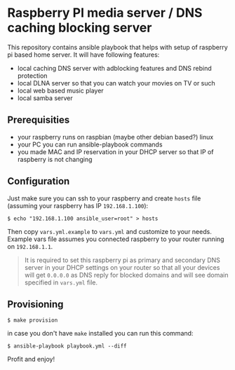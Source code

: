 # Raspberry PI media server / DNS caching blocking server

This repository contains ansible playbook that helps with setup of raspberry pi based home server. It will have following features:

- local caching DNS server with adblocking features and DNS rebind protection
- local DLNA server so that you can watch your movies on TV or such
- local web based music player
- local samba server

## Prerequisities

- your raspberry runs on raspbian (maybe other debian based?) linux
- your PC you can run ansible-playbook commands
- you made MAC and IP reservation in your DHCP server so that IP of raspberry is not changing

## Configuration

Just make sure you can ssh to your raspberry and create `hosts` file (assuming your raspberry has IP `192.168.1.100`):

```
$ echo "192.168.1.100 ansible_user=root" > hosts
```

Then copy `vars.yml.example` to `vars.yml` and customize to your needs. Example vars file assumes you connected raspberry to your router running on `192.168.1.1`. 

> It is required to set this raspberry pi as primary and secondary DNS server in your DHCP settings on your router so that all your devices will get `0.0.0.0` as DNS reply for blocked domains and will see domain specified in `vars.yml` file.

## Provisioning

```
$ make provision
```

in case you don't have `make` installed you can run this command:

```
$ ansible-playbook playbook.yml --diff
```

Profit and enjoy!